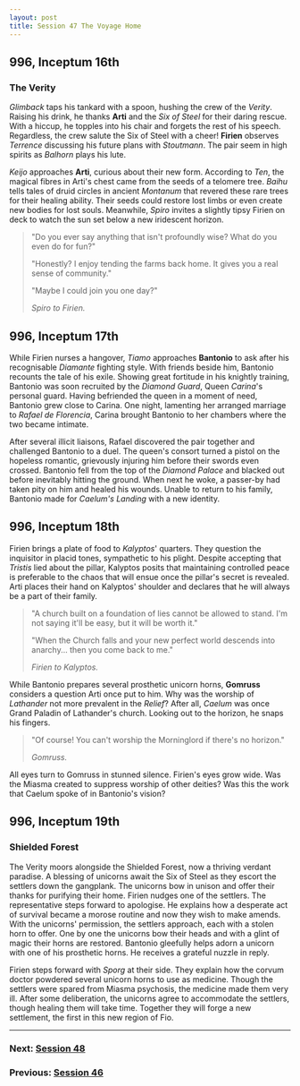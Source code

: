 ```yaml
---
layout: post
title: Session 47 The Voyage Home
---
```


## **996, Inceptum 16th**

### The Verity

*Glimback* taps his tankard with a spoon, hushing the crew of the *Verity*. Raising his drink, he thanks **Arti** and the *Six of Steel* for their daring rescue. With a hiccup, he topples into his chair and forgets the rest of his speech. Regardless, the crew salute the Six of Steel with a cheer! **Firien** observes *Terrence* discussing his future plans with *Stoutmann*. The pair seem in high spirits as *Balhorn* plays his lute.

*Keijo* approaches **Arti**, curious about their new form. According to *Ten*, the magical fibres in Arti's chest came from the seeds of a telomere tree. *Baihu* tells tales of druid circles in ancient *Montanum* that revered these rare trees for their healing ability. Their seeds could restore lost limbs or even create new bodies for lost souls. Meanwhile, *Spiro* invites a slightly tipsy Firien on deck to watch the sun set below a new iridescent horizon.

> "Do you ever say anything that isn't profoundly wise? What do you even do for fun?"
>
> "Honestly? I enjoy tending the farms back home. It gives you a real sense of community."
>
> "Maybe I could join you one day?"
>
> *Spiro to Firien.*

## **996, Inceptum 17th**

While Firien nurses a hangover, *Tiamo* approaches **Bantonio** to ask after his recognisable *Diamante* fighting style. With friends beside him, Bantonio recounts the tale of his exile. Showing great fortitude in his knightly training, Bantonio was soon recruited by the *Diamond Guard*, Queen *Carina*'s personal guard. Having befriended the queen in a moment of need, Bantonio grew close to Carina. One night, lamenting her arranged marriage to *Rafael de Florencia*, Carina brought Bantonio to her chambers where the two became intimate.

After several illicit liaisons, Rafael discovered the pair together and challenged Bantonio to a duel. The queen's consort turned a pistol on the hopeless romantic, grievously injuring him before their swords even crossed. Bantonio fell from the top of the *Diamond Palace* and blacked out before inevitably hitting the ground. When next he woke, a passer-by had taken pity on him and healed his wounds. Unable to return to his family, Bantonio made for *Caelum's Landing* with a new identity.

## **996, Inceptum 18th**

Firien brings a plate of food to *Kalyptos*' quarters. They question the inquisitor in placid tones, sympathetic to his plight. Despite accepting that *Tristis* lied about the pillar, Kalyptos posits that maintaining controlled peace is preferable to the chaos that will ensue once the pillar's secret is revealed. Arti places their hand on Kalyptos' shoulder and declares that he will always be a part of their family.

> "A church built on a foundation of lies cannot be allowed to stand. I'm not saying it'll be easy, but it will be worth it."
>
> "When the Church falls and your new perfect world descends into anarchy... then you come back to me."
>
> *Firien to Kalyptos.*

While Bantonio prepares several prosthetic unicorn horns, **Gomruss** considers a question Arti once put to him. Why was the worship of *Lathander* not more prevalent in the *Relief*? After all, *Caelum* was once Grand Paladin of Lathander's church. Looking out to the horizon, he snaps his fingers.

> "Of course! You can't worship the Morninglord if there's no horizon."
>
> *Gomruss.*

All eyes turn to Gomruss in stunned silence. Firien's eyes grow wide. Was the Miasma created to suppress worship of other deities? Was this the work that Caelum spoke of in Bantonio's vision?

## **996, Inceptum 19th**

### Shielded Forest

The Verity moors alongside the Shielded Forest, now a thriving verdant paradise. A blessing of unicorns await the Six of Steel as they escort the settlers down the gangplank. The unicorns bow in unison and offer their thanks for purifying their home. Firien nudges one of the settlers. The representative steps forward to apologise. He explains how a desperate act of survival became a morose routine and now they wish to make amends. With the unicorns' permission, the settlers approach, each with a stolen horn to offer. One by one the unicorns bow their heads and with a glint of magic their horns are restored. Bantonio gleefully helps adorn a unicorn with one of his prosthetic horns. He receives a grateful nuzzle in reply.

Firien steps forward with *Sporg* at their side. They explain how the corvum doctor powdered several unicorn horns to use as medicine. Though the settlers were spared from Miasma psychosis, the medicine made them very ill. After some deliberation, the unicorns agree to accommodate the settlers, though healing them will take time. Together they will forge a new settlement, the first in this new region of Fio.

---

### **Next: [Session 48](session-48)**
### **Previous: [Session 46](session-46)**
